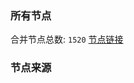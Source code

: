 ### 所有节点
合并节点总数: `1520`
[节点链接](https://raw.githubusercontent.com/rzhy1/11/master/sub/sub_merge_base64.txt)

### 节点来源